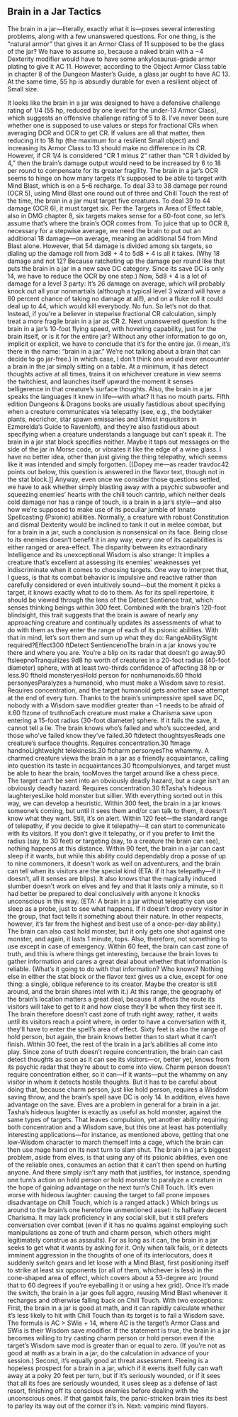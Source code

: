 ## Brain in a Jar Tactics


The brain in a jar—literally, exactly what it is—poses several interesting problems, along with a few unanswered questions.
For one thing, is the “natural armor” that gives it an Armor Class of 11 supposed to be the glass of the jar? We have to assume so, because a naked brain with a −4 Dexterity modifier would have to have some ankylosaurus-grade armor plating to give it AC 11. However, according to the Object Armor Class table in chapter 8 of the Dungeon Master’s Guide, a glass jar ought to have AC 13. At the same time, 55 hp is absurdly durable for even a resilient object of Small size.

It looks like the brain in a jar was designed to have a defensive challenge rating of 1/4 (55 hp, reduced by one level for the under-13 Armor Class), which suggests an offensive challenge rating of 5 to 8. I’ve never been sure whether one is supposed to use values or steps for fractional CRs when averaging DCR and OCR to get CR. If values are all that matter, then reducing it to 18 hp (the maximum for a resilient Small object) and increasing its Armor Class to 13 should make no difference in its CR. However, if CR 1/4 is considered “CR 1 minus 2” rather than “CR 1 divided by 4,” then the brain’s damage output would need to be increased by 6 to 18 per round to compensate for its greater fragility.
The brain in a jar’s OCR seems to hinge on how many targets it’s supposed to be able to target with Mind Blast, which is on a 5–6 recharge. To deal 33 to 38 damage per round (OCR 5), using Mind Blast one round out of three and Chill Touch the rest of the time, the brain in a jar must target five creatures. To deal 39 to 44 damage (OCR 6), it must target six. Per the Targets in Area of Effect table, also in DMG chapter 8, six targets makes sense for a 60-foot cone, so let’s assume that’s where the brain’s OCR comes from.
To juice that up to OCR 8, necessary for a stepwise average, we need the brain to put out an additional 18 damage—on average, meaning an additional 54 from Mind Blast alone. However, that 54 damage is divided among six targets, so dialing up the damage roll from 3d8 + 4 to 5d8 + 4 is all it takes. (Why 18 damage and not 12? Because ratcheting up the damage per round like that puts the brain in a jar in a new save DC category. Since its save DC is only 14, we have to reduce the OCR by one step.)
Now, 5d8 + 4 is a lot of damage for a level 3 party: It’s 26 damage on average, which will probably knock out all your nonmartials (although a typical level 3 wizard will have a 60 percent chance of taking no damage at all!), and on a fluke roll it could deal up to 44, which would kill everybody. No fun. So let’s not do that. Instead, if you’re a believer in stepwise fractional CR calculation, simply treat a more fragile brain in a jar as CR 2.
Next unanswered question: Is the brain in a jar’s 10-foot flying speed, with hovering capability, just for the brain itself, or is it for the entire jar? Without any other information to go on, implicit or explicit, we have to conclude that it’s for the entire jar. (I mean, it’s there in the name: “brain in a jar.” We’re not talking about a brain that can decide to go jar-free.) In which case, I don’t think one would ever encounter a brain in the jar simply sitting on a table. At a minimum, it has detect thoughts active at all times, trains it on whichever creature in view seems the twitchiest, and launches itself upward the moment it senses belligerence in that creature’s surface thoughts.
Also, the brain in a jar speaks the languages it knew in life—with what? It has no mouth parts. Fifth edition Dungeons & Dragons books are usually fastidious about specifying when a creature communicates via telepathy (see, e.g., the bodytaker plants, necrichor, star spawn emissaries and Ulmist inquisitors in Ezmerelda’s Guide to Ravenloft), and they’re also fastidious about specifying when a creature understands a language but can’t speak it. The brain in a jar stat block specifies neither. Maybe it taps out messages on the side of the jar in Morse code, or vibrates it like the edge of a wine glass. I have no better idea, other than just giving the thing telepathy, which seems like it was intended and simply forgotten. [[Dopey me—as reader travdoc42 points out below, this question is answered in the flavor text, though not in the stat block.]]
Anyway, even once we consider those questions settled, we have to ask whether simply blasting away with a psychic subwoofer and squeezing enemies’ hearts with the chill touch cantrip, which neither deals cold damage nor has a range of touch, is a brain in a jar’s style—and also how we’re supposed to make use of its peculiar jumble of Innate Spellcasting (Psionic) abilities.
Normally, a creature with robust Constitution and dismal Dexterity would be inclined to tank it out in melee combat, but for a brain in a jar, such a conclusion is nonsensical on its face. Being close to its enemies doesn’t benefit it in any way; every one of its capabilities is either ranged or area-effect. The disparity between its extraordinary Intelligence and its unexceptional Wisdom is also strange: It implies a creature that’s excellent at assessing its enemies’ weaknesses yet indiscriminate when it comes to choosing targets. One way to interpret that, I guess, is that its combat behavior is impulsive and reactive rather than carefully considered or even intuitively sound—but the moment it picks a target, it knows exactly what to do to them.
As for its spell repertoire, it should be viewed through the lens of the Detect Sentience trait, which senses thinking beings within 300 feet. Combined with the brain’s 120-foot blindsight, this trait suggests that the brain is aware of nearly any approaching creature and continually updates its assessments of what to do with them as they enter the range of each of its psionic abilities.
With that in mind, let’s sort them and sum up what they do:
RangeAbilitySight required?Effect300 ftDetect SentiencenoThe brain in a jar knows you’re there and where you are. You’re a blip on its radar that doesn’t go away.90 ftsleepnoTranquilizes 9d8 hp worth of creatures in a 20-foot radius (40-foot diameter) sphere, with at least two-thirds confidence of affecting 38 hp or less.90 fthold monsteryesHold person for nonhumanoids.60 fthold personyesParalyzes a humanoid, who must make a Wisdom save to resist. Requires concentration, and the target humanoid gets another save attempt at the end of every turn. Thanks to the brain’s unimpressive spell save DC, nobody with a Wisdom save modifier greater than −1 needs to be afraid of it.60 ftzone of truthnoEach creature must make a Charisma save upon entering a 15-foot radius (30-foot diameter) sphere. If it fails the save, it cannot tell a lie. The brain knows who’s failed and who’s succeeded, and those who’ve failed know they’ve failed.30 ftdetect thoughtsyesReads one creature’s surface thoughts. Requires concentration.30 ftmage handnoLightweight telekinesis.30 ftcharm personyesThe whammy. A charmed creature views the brain in a jar as a friendly acquaintance, calling into question its taste in acquaintances.30 ftcompulsionyes, and target must be able to hear the brain, tooMoves the target around like a chess piece. The target can’t be sent into an obviously deadly hazard, but a cage isn’t an obviously deadly hazard. Requires concentration.30 ftTasha’s hideous laughteryesLike hold monster but sillier.
With everything sorted out in this way, we can develop a heuristic.
Within 300 feet, the brain in a jar knows someone’s coming, but until it sees them and/or can talk to them, it doesn’t know what they want. Still, it’s on alert.
Within 120 feet—the standard range of telepathy, if you decide to give it telepathy—it can start to communicate with its visitors. If you don’t give it telepathy, or if you prefer to limit the radius (say, to 30 feet) or targeting (say, to a creature the brain can see), nothing happens at this distance.
Within 90 feet, the brain in a jar can cast sleep if it wants, but while this ability could dependably drop a posse of up to nine commoners, it doesn’t work as well on adventurers, and the brain can tell when its visitors are the special kind (ETA: if it has telepathy—if it doesn’t, all it senses are blips). It also knows that the magically induced slumber doesn’t work on elves and fey and that it lasts only a minute, so it had better be prepared to deal conclusively with anyone it knocks unconscious in this way. (ETA: A brain in a jar without telepathy can use sleep as a probe, just to see what happens. If it doesn’t drop every visitor in the group, that fact tells it something about their nature. In other respects, however, it’s far from the highest and best use of a once-per-day ability.) The brain can also cast hold monster, but it only gets one shot against one monster, and again, it lasts 1 minute, tops. Also, therefore, not something to use except in case of emergency.
Within 60 feet, the brain can cast zone of truth, and this is where things get interesting, because the brain loves to gather information and cares a great deal about whether that information is reliable. (What’s it going to do with that information? Who knows? Nothing else in either the stat block or the flavor text gives us a clue, except for one thing: a single, oblique reference to its creator. Maybe the creator is still around, and the brain shares intel with it.) At this range, the geography of the brain’s location matters a great deal, because it affects the route its visitors will take to get to it and how close they’ll be when they first see it. The brain therefore doesn’t cast zone of truth right away; rather, it waits until its visitors reach a point where, in order to have a conversation with it, they’ll have to enter the spell’s area of effect. Sixty feet is also the range of hold person, but again, the brain knows better than to start what it can’t finish.
Within 30 feet, the rest of the brain in a jar’s abilities all come into play. Since zone of truth doesn’t require concentration, the brain can cast detect thoughts as soon as it can see its visitors—or, better yet, knows from its psychic radar that they’re about to come into view. Charm person doesn’t require concentration either, so it can—if it wants—put the whammy on any visitor in whom it detects hostile thoughts. But it has to be careful about doing that, because charm person, just like hold person, requires a Wisdom saving throw, and the brain’s spell save DC is only 14. In addition, elves have advantage on the save. Elves are a problem in general for a brain in a jar. Tasha’s hideous laughter is exactly as useful as hold monster, against the same types of targets. That leaves compulsion, yet another ability requiring both concentration and a Wisdom save, but this one at least has potentially interesting applications—for instance, as mentioned above, getting that one low-Wisdom character to march themself into a cage, which the brain can then use mage hand on its next turn to slam shut.
The brain in a jar’s biggest problem, aside from elves, is that using any of its psionic abilities, even one of the reliable ones, consumes an action that it can’t then spend on hurting anyone. And there simply isn’t any math that justifies, for instance, spending one turn’s action on hold person or hold monster to paralyze a creature in the hope of gaining advantage on the next turn’s Chill Touch. (It’s even worse with hideous laughter: causing the target to fall prone imposes disadvantage on Chill Touch, which is a ranged attack.)
Which brings us around to the brain’s one heretofore unmentioned asset: its halfway decent Charisma. It may lack proficiency in any social skill, but it still prefers conversation over combat (even if it has no qualms against employing such manipulations as zone of truth and charm person, which others might legitimately construe as assaults). For as long as it can, the brain in a jar seeks to get what it wants by asking for it.
Only when talk fails, or it detects imminent aggression in the thoughts of one of its interlocutors, does it suddenly switch gears and let loose with a Mind Blast, first positioning itself to strike at least six opponents (or all of them, whichever is less) in the cone-shaped area of effect, which covers about a 53-degree arc (round that to 60 degrees if you’re eyeballing it or using a hex grid). Once it’s made the switch, the brain in a jar goes full aggro, reusing Mind Blast whenever it recharges and otherwise falling back on Chill Touch.
With two exceptions: First, the brain in a jar is good at math, and it can rapidly calculate whether it’s less likely to hit with Chill Touch than its target is to fail a Wisdom save. The formula is AC > SWis + 14, where AC is the target’s Armor Class and SWis is their Wisdom save modifier. If the statement is true, the brain in a jar becomes willing to try casting charm person or hold person even if the target’s Wisdom save mod is greater than or equal to zero. (If you’re not as good at math as a brain in a jar, do the calculation in advance of your session.) Second, it’s equally good at threat assessment. Fleeing is a hopeless prospect for a brain in a jar, which if it exerts itself fully can waft away at a poky 20 feet per turn, but if it’s seriously wounded, or if it sees that all its foes are seriously wounded, it uses sleep as a defense of last resort, finishing off its conscious enemies before dealing with the unconscious ones. If that gambit fails, the panic-stricken brain tries its best to parley its way out of the corner it’s in.
Next: vampiric mind flayers.
